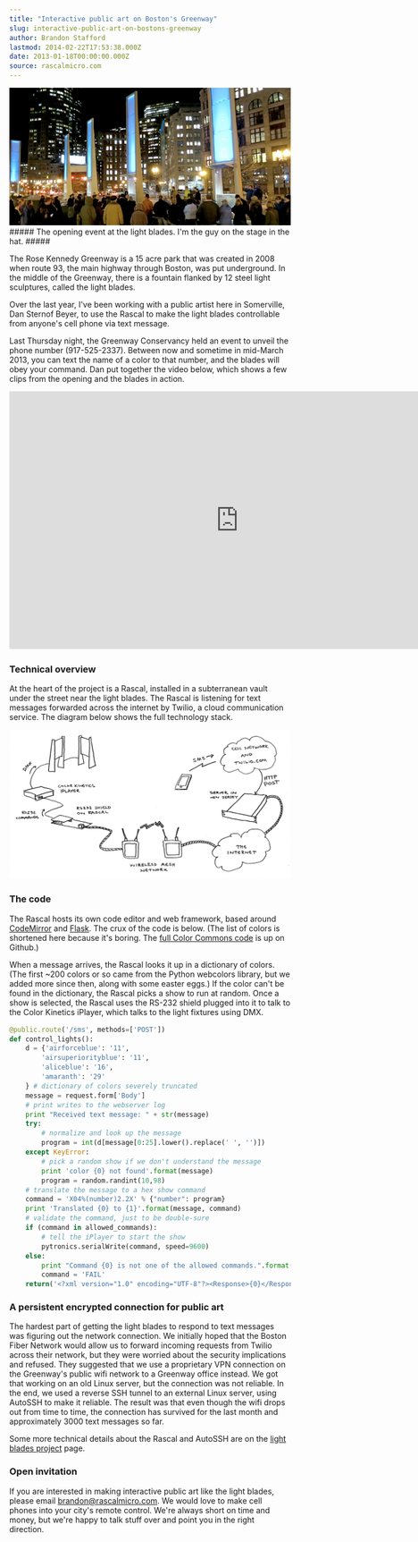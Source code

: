 ```yaml
---
title: "Interactive public art on Boston's Greenway"
slug: interactive-public-art-on-bostons-greenway
author: Brandon Stafford
lastmod: 2014-02-22T17:53:38.000Z
date: 2013-01-18T00:00:00.000Z
source: rascalmicro.com
---
```

<img src="/img/light-blades-opening-2013-01-10.jpg">
##### The opening event at the light blades. I'm the guy on the stage in the hat. #####

The Rose Kennedy Greenway is a 15 acre park that was created in 2008 when route 93, the main highway through Boston, was put underground. In the middle of the Greenway, there is a fountain flanked by 12 steel light sculptures, called the light blades.

Over the last year, I've been working with a public artist here in Somerville, Dan Sternof Beyer, to use the Rascal to make the light blades controllable from anyone's cell phone via text message.

Last Thursday night, the Greenway Conservancy held an event to unveil the phone number (917-525-2337). Between now and sometime in mid-March 2013, you can text the name of a color to that number, and the blades will obey your command. Dan put together the video below, which shows a few clips from the opening and the blades in action.

<iframe class="span14" src="http://player.vimeo.com/video/57427317?title=0&amp;byline=0&amp;color=C6433C" width="820" height="461" frameborder="0" webkitAllowFullScreen mozallowfullscreen allowFullScreen></iframe>

### Technical overview ###

At the heart of the project is a Rascal, installed in a subterranean vault under the street near the light blades. The Rascal is listening for text messages forwarded across the internet by Twilio, a cloud communication service. The diagram below shows the full technology stack.

<img src="/img/light-blades-overview.png" width="820px">

### The code ###

The Rascal hosts its own code editor and web framework, based around [CodeMirror][3] and [Flask][4]. The crux of the code is below. (The list of colors is shortened here because it's boring. The [full Color Commons code][1] is up on Github.)

When a message arrives, the Rascal looks it up in a dictionary of colors. (The first ~200 colors or so came from the Python webcolors library, but we added more since then, along with some easter eggs.) If the color can't be found in the dictionary, the Rascal picks a show to run at random. Once a show is selected, the Rascal uses the RS-232 shield plugged into it to talk to the Color Kinetics iPlayer, which talks to the light fixtures using DMX.

``` python
@public.route('/sms', methods=['POST'])
def control_lights():
    d = {'airforceblue': '11',
        'airsuperiorityblue': '11',
        'aliceblue': '16',
        'amaranth': '29' 
    } # dictionary of colors severely truncated
    message = request.form['Body']
    # print writes to the webserver log
    print "Received text message: " + str(message)
    try:
        # normalize and look up the message
        program = int(d[message[0:25].lower().replace(' ', '')])
    except KeyError:
        # pick a random show if we don't understand the message
        print 'color {0} not found'.format(message)
        program = random.randint(10,98)
    # translate the message to a hex show command
    command = 'X04%(number)2.2X' % {"number": program}
    print 'Translated {0} to {1}'.format(message, command)
    # validate the command, just to be double-sure
    if (command in allowed_commands):
        # tell the iPlayer to start the show
        pytronics.serialWrite(command, speed=9600)
    else:
        print "Command {0} is not one of the allowed commands.".format(command)
        command = 'FAIL'
    return('<?xml version="1.0" encoding="UTF-8"?><Response>{0}</Response>'.format(command))
```

### A persistent encrypted connection for public art ###

The hardest part of getting the light blades to respond to text messages was figuring out the network connection. We initially hoped that the Boston Fiber Network would allow us to forward incoming requests from Twilio across their network, but they were worried about the security implications and refused. They suggested that we use a proprietary VPN connection on the Greenway's public wifi network to a Greenway office instead. We got that working on an old Linux server, but the connection was not reliable. In the end, we used a reverse SSH tunnel to an external Linux server, using AutoSSH to make it reliable. The result was that even though the wifi drops out from time to time, the connection has survived for the last month and approximately 3000 text messages so far.

Some more technical details about the Rascal and AutoSSH are on the [light blades project][2] page.

### Open invitation ###

If you are interested in making interactive public art like the light blades, please email brandon@rascalmicro.com. We would love to make cell phones into your city's remote control. We're always short on time and money, but we're happy to talk stuff over and point you in the right direction.

[1]: https://gist.github.com/4494118
[2]: http://rascalmicro.com/docs/project-light-blades.html
[3]: http://codemirror.net
[4]: http://flask.pocoo.org/
